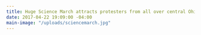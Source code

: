```yaml
---
title: Huge Science March attracts protesters from all over central Ohio.
date: 2017-04-22 19:09:00 -04:00
main-image: "/uploads/sciencemarch.jpg"
---
```


